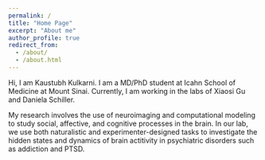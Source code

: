 ```yaml
---
permalink: /
title: "Home Page"
excerpt: "About me"
author_profile: true
redirect_from: 
  - /about/
  - /about.html
---
```


Hi, I am Kaustubh Kulkarni. I am a MD/PhD student at Icahn School of Medicine at Mount Sinai. Currently, I am working in the labs of Xiaosi Gu and Daniela Schiller.

My research involves the use of neuroimaging and computational modeling to study social, affective, and cognitive processes in the brain. In our lab, we use both naturalistic and experimenter-designed tasks to investigate the hidden states and dynamics of brain actitivity in psychiatric disorders such as addiction and PTSD.
